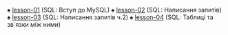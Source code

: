 ♠ [lesson-01](https://github.com/RomanTaras/MySQL/tree/lesson1)  (SQL: Вступ до MySQL)
♠ [lesson-02](https://github.com/RomanTaras/MySQL/tree/lesson2)  (SQL: Написання запитів)
♠ [lesson-03](https://github.com/RomanTaras/MySQL/tree/lesson3)  (SQL: Написання запитів ч.2)
♠ [lesson-04](https://github.com/RomanTaras/MySQL/tree/lesson4)  (SQL: Таблиці та зв`язки між ними)
